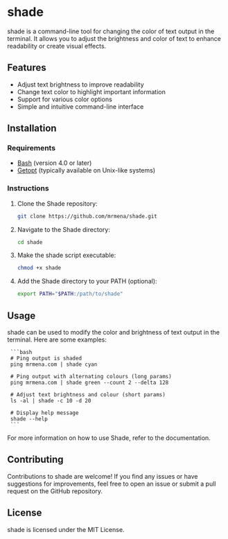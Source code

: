 # shade

shade is a command-line tool for changing the color of text output in the terminal. It allows you to adjust the brightness and color of text to enhance readability or create visual effects.

## Features

- Adjust text brightness to improve readability
- Change text color to highlight important information
- Support for various color options
- Simple and intuitive command-line interface

## Installation

### Requirements

- [Bash](https://www.gnu.org/software/bash/) (version 4.0 or later)
- [Getopt](https://linux.die.net/man/1/getopt) (typically available on Unix-like systems)

### Instructions

1. Clone the Shade repository:

   ```bash
   git clone https://github.com/mrmena/shade.git
   ```

2. Navigate to the Shade directory:

   ```bash
   cd shade
   ```

3. Make the shade script executable:

   ```bash
   chmod +x shade
   ```

4. Add the Shade directory to your PATH (optional):

   ```bash
   export PATH="$PATH:/path/to/shade"
   ```

## Usage

shade can be used to modify the color and brightness of text output in the terminal. Here are some examples:

     ```bash
     # Ping output is shaded
     ping mrmena.com | shade cyan
  
     # Ping output with alternating colours (long params)
     ping mrmena.com | shade green --count 2 --delta 128
  
     # Adjust text brightness and colour (short params)
     ls -al | shade -c 10 -d 20
  
     # Display help message
     shade --help
     ```

For more information on how to use Shade, refer to the documentation.

## Contributing

Contributions to shade are welcome! If you find any issues or have suggestions for improvements, feel free to open an issue or submit a pull request on the GitHub repository.

## License

shade is licensed under the MIT License.
